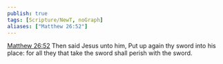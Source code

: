 ```yaml
---
publish: true
tags: [Scripture/NewT, noGraph]
aliases: ["Matthew 26:52"]
---
```

[Matthew 26:52](https://churchofjesuschrist.org/study/scriptures/nt/matt/26?lang=eng&id=p52#p52) Then said Jesus unto him, Put up again thy sword into his place: for all they that take the sword shall perish with the sword.
